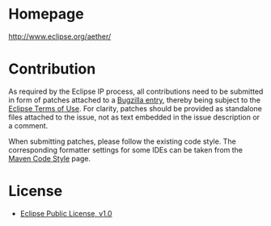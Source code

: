 Homepage
========
<http://www.eclipse.org/aether/>

Contribution
============
As required by the Eclipse IP process, all contributions need to be submitted in form of patches attached to a
[Bugzilla entry](https://bugs.eclipse.org/bugs/enter_bug.cgi?product=Aether), thereby being subject to the
[Eclipse Terms of Use](http://www.eclipse.org/legal/termsofuse.php). For clarity, patches should be provided as
standalone files attached to the issue, not as text embedded in the issue description or a comment.

When submitting patches, please follow the existing code style. The corresponding formatter settings for some IDEs can
be taken from the [Maven Code Style](http://maven.apache.org/developers/committer-environment.html#Maven_Code_Style)
page.

License
=======
- [Eclipse Public License, v1.0](http://www.eclipse.org/legal/epl-v10.html)
